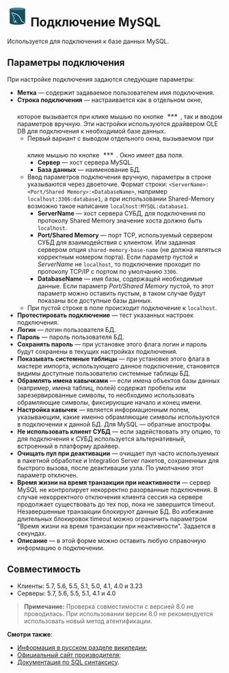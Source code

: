 # ![](../../../images/icons/vendors/myunidacdbconnection.svg) Подключение MySQL

Используется для подключения к базе данных MySQL.

## Параметры подключения

При настройке подключения задаются следующие параметры:

* **Метка** — содержит задаваемое пользователем имя подключения.
* **Строка подключения** — настраивается как в отдельном окне, которое вызывается при клике мышью по кнопке ![](../../../media/app/icons/toolbar-18/browse.svg), так и вводом параметров вручную. Эти настройки используются драйвером OLE DB для подключения к необходимой базе данных.
  * Первый вариант с выводом отдельного окна, вызываемом при клике мышью по кнопке ![](../../../media/app/icons/toolbar-18/browse.svg). Окно имеет два поля.
    * **Сервер** — хост сервера MySQL. 
    * **База данных** — наименование БД.
  * Ввод параметров подключения вручную, параметры в строке указываются через двоеточие. Формат строки: `<ServerName>:<Port/Shared Memory>:<DatabaseName>`, например `localhost:3306:database1`, а при использовании Shared-Memory возможно такое написание `localhost:MYSQL:database1`.
    * **ServerName** — хост сервера СУБД, для подключения по протоколу Shared Memory значение хоста должно быть `localhost`.
    * **Port/Shared Memory** — порт TCP, используемый сервером СУБД для взаимодействия с клиентом. Или заданная сервером опция `shared-memory-base-name` (не должна являться корректным номером порта). Если параметр пустой и *ServerName* не `localhost`, то подключение проходит по протоколу TCP/IP с портом по умолчанию `3306`.
    * **DatabaseName** — имя базы, содержащей необходимые данные. Если параметр *Port/Shared Memory* пустой, то этот параметр можно оставить пустым, в таком случае будут показаны все доступные базы данных.
  * При пустой строке в поле происходит подключение к `localhost`.
* **Протестировать подключение** — тест указанных настроек подключения.
* **Логин** — логин пользователя БД.
* **Пароль** — пароль пользователя БД.
* **Сохранять пароль** —  при установке этого флага логин и пароль будут сохранены в текущих настройках подключения.
* **Показывать системные таблицы** — при установке этого флага в мастере импорта, использующего данное подключение, становятся видимы доступные пользователю системные таблицы БД.
* **Обрамлять имена кавычками** — если имена объектов базы данных (например, имена таблиц, полей) содержат пробелы или зарезервированные символы, то необходимо использовать обрамляющие символы, фиксирующие начало и конец имени.
* **Настройка кавычек** — является информационным полем, указывающим, какие именно обрамляющие символы используются в подключении к данной БД. Для MySQL — обратные апострофы.
* **Не использовать клиент СУБД** — если задействовать эту опцию, то для подключения к СУБД используется альтернативный, встроенный в платформу драйвер.
* **Очищать пул при деактивации** — очищает пул часто используемых в пакетной обработке и Integration Server пакетов, сохраненных для быстрого вызова, после деактивации узла. По умолчанию этот параметр отключен.
* **Время жизни на время транзакции при неактивности** — сервер MySQL не контролирует некорректно разорванные подключения. В случае некорректного отключения клиента сессия на сервере продолжает существовать до тех пор, пока не завершится timeout. Незавершенные транзакции блокируют данные БД. Во избежание длительных блокировок timeout можно ограничить параметром "Время жизни на время транзакции при неактивности". Задается в секундах.
* **Описание** — в этой форме можно оставить любую справочную информацию о подключении.


## Совместимость

* Клиенты: 5.7, 5.6, 5.5, 5.1, 5.0, 4.1, 4.0 и 3.23
* Серверы: 5.7, 5.6, 5.5, 5.1, 4.1 и 4.0

> **Примечание:** Проверка совместимости с версией 8.0 не проводилась. При использовании версии 8.0 не рекомендуется использовать новый метод атентификации.

**Смотри также**:

* [Информация в русском разделе википедии](https://ru.wikipedia.org/wiki/MySQL);
* [Официальный сайт производителя](https://www.mysql.com/);
* [Документация по SQL синтаксису](https://dev.mysql.com/doc/refman/5.7/en/sql-syntax.html).
